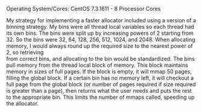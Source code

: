 Operating System/Cores: CentOS 7.3.1611 - 8 Processor Cores

My strategy for implementing a faster allocator included using
a version of a binning strategy. My bins were all thread local 
variables so each thread had its own bins. The bins were split up by
increasing powers of 2 starting from 32. So the bins were 32, 64, 128,
256, 512, 1024, and 2048. When allocating memory, I would always
round up the required size to the nearest power of 2, so retrieving  
from correct bins, and allocating to the bin would be standardized.
The bins pull memory from the thread local block of memory. This block
 maintains memory in sizes of full pages. If the block is empty, 
it will mmap 50 pages, filling the global block. If a certain bin has no 
memory left, it will checkout a full page from the global block (or
number of pages required if size required is greater than a page), then
returns what the user needs and puts the rest to the appropriate bin.
This limits the number of mmaps called, speeding up the allocator. 
